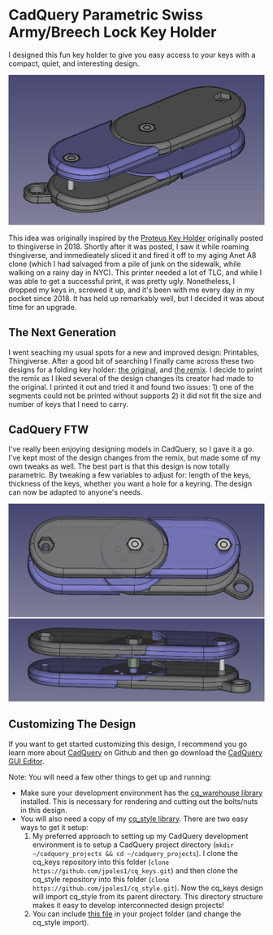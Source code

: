 # CadQuery Parametric Swiss Army/Breech Lock Key Holder

I designed this fun key holder to give you easy access to your keys with a  compact, quiet, and interesting design. 

![Render of The Design (No Transparency)](cap_3.png)

This idea was originally inspired by the [Proteus Key Holder](https://www.thingiverse.com/thing:2749745/files) originally posted to thingiverse in 2018. Shortly after it was posted, I saw it while roaming thingiverse, and immedieately sliced it and fired it off to my aging Anet A8 clone (which I had salvaged from a pile of junk on the sidewalk, while walking on a rainy day in NYC). This printer needed a lot of TLC, and while I was able to get a successful print, it was pretty ugly. Nonetheless, I dropped my keys in, screwed it up, and it's been with me every day in my pocket since 2018. It has held up remarkably well, but I decided it was about time for an upgrade.

## The Next Generation

I went seaching my usual spots for a new and improved design: Printables, Thingiverse. After a good bit of searching I finally came across these two designs for a folding key holder: [the original](https://www.thingiverse.com/thing:755772), and [the remix](https://www.thingiverse.com/thing:3694222). I decide to print the remix as I liked several of the design changes its creator had made to the original. I printed it out and tried it and found two issues: 1) one of the segments could not be printed without supports 2) it did not fit the size and number of keys that I need to carry.

## CadQuery FTW

I've really been enjoying designing models in CadQuery, so I gave it a go. I've kept most of the design changes from the remix, but made some of my own tweaks as well. The best part is that this design is now totally parametric. By tweaking a few variables to adjust for: length of the keys, thickness of the keys, whether you want a hole for a keyring. The design can now be adapted to anyone's needs. 

![Render of The Design (Transparency)](cap_1.png)
![Render of The Design Tilted (Transparency)](cap_2.png)

## Customizing The Design

If you want to get started customizing this design, I recommend you go learn more about [CadQuery](https://github.com/CadQuery/cadquery) on Github and then go download the [CadQuery GUI Editor](https://github.com/CadQuery/cq-editor).

Note: You will need a few other things to get up and running:
- Make sure your development environment has the [cq_warehouse library](https://github.com/jpoles1/cq_warehouse) installed. This is necessary for rendering and cutting out the bolts/nuts in this design.
- You will also need a copy of my [cq_style library](https://github.com/jpoles1/cq_style). There are two easy ways to get it setup: 
    1) My preferred approach to setting up my CadQuery development environment is to setup a CadQuery project directory (`mkdir ~/cadquery_projects && cd ~/cadquery_projects`). I clone the cq_keys repository into this folder (`clone https://github.com/jpoles1/cq_keys.git`) and then clone the cq_style repository into this folder (`clone https://github.com/jpoles1/cq_style.git`). Now the cq_keys design will import cq_style from its parent directory. This directory structure makes it easy to develop interconnected design projects!
    2) You can include [this file](https://github.com/jpoles1/cq_style/blob/master/cq_style.py) in your project folder (and change the cq_style import).
